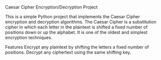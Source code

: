 Caesar Cipher Encryption/Decryption Project

This is a simple Python project that implements the Caesar Cipher encryption and decryption algorithms. The Caesar Cipher is a substitution cipher in which each letter in the plaintext is shifted a fixed number of positions down or up the alphabet. It is one of the oldest and simplest encryption techniques.

Features
Encrypt any plaintext by shifting the letters a fixed number of positions.
Decrypt any ciphertext using the same shifting key.
